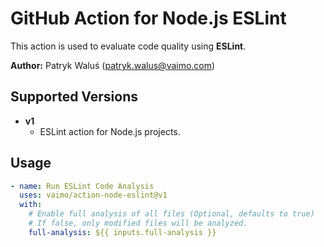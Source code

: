 # GitHub Action for Node.js ESLint

This action is used to evaluate code quality using **ESLint**.

**Author:** Patryk Waluś (patryk.walus@vaimo.com)

## Supported Versions

- **v1**
    - ESLint action for Node.js projects.

## Usage

```yaml
- name: Run ESLint Code Analysis
  uses: vaimo/action-node-eslint@v1
  with:
    # Enable full analysis of all files (Optional, defaults to true)
    # If false, only modified files will be analyzed.
    full-analysis: ${{ inputs.full-analysis }}
```

